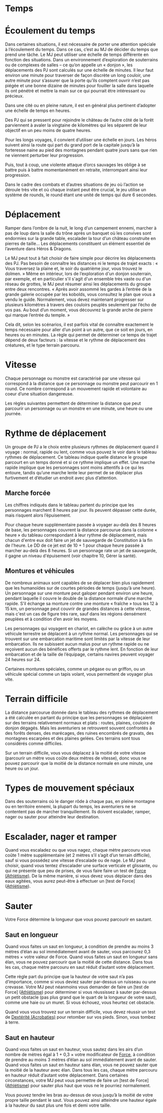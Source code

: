 
[][Items]

# Temps

[][Generic]

# Écoulement du temps

Dans certaines situations, il est nécessaire de porter une attention spéciale à l’écoulement du temps. Dans ce cas, c’est au MJ de décider du temps que prend une tâche. Le MJ peut utiliser une échelle de temps différente en fonction des situations. Dans un environnement d’exploration de souterrains ou de complexes de salles – ce qu’on appelle un « donjon », les déplacements des PJ sont calculés sur une échelle de minutes. Il leur faut environ une minute pour traverser de façon discrète un long couloir, une autre minute pour s’assurer que la porte qu’ils comptent ouvrir n’est pas piégée et une bonne dizaine de minutes pour fouiller la salle dans laquelle ils ont pénétré et mettre la main sur ce qui pourrait être intéressant ou précieux.

Dans une cité ou en pleine nature, il est en général plus pertinent d’adopter une échelle de temps en heures.

Des PJ qui se pressent pour rejoindre le château de l’autre côté de la forêt parviennent à avaler la vingtaine de kilomètres qui les séparent de leur objectif en un peu moins de quatre heures.

Pour les longs voyages, il convient d’utiliser une échelle en jours. Les héros suivent ainsi la route qui part du grand port de la capitale jusqu’à la forteresse naine au pied des montagnes pendant quatre jours sans que rien ne viennent perturber leur progression.

Puis, tout à coup, une violente attaque d’orcs sauvages les oblige à se battre puis à battre momentanément en retraite, interrompant ainsi leur progression.

Dans le cadre des combats et d’autres situations de jeu où l’action se déroule très vite et où chaque instant peut être crucial, le jeu utilise un système de rounds, le round étant une unité de temps qui dure 6 secondes.

[][Generic]

# Déplacement

Ramper dans l’ombre de la nuit, le long d’un campement ennemi, marcher à pas de loup dans la salle du trône après un banquet où les convives sont endormies sur la grande table, escalader la tour d’un château construite en pierres de taille… Les déplacements constituent un élément essentiel de l’aventure dans Héros & Dragons.

Le MJ peut tout à fait choisir de faire simple pour décrire les déplacements des PJ. Pas besoin de connaître les distances ni le temps de trajet exacts : « Vous traversez la plaine et, le soir du quatrième jour, vous trouvez le dolmen. » Même en intérieur, lors de l’exploration d'un donjon souterrain, par exemple, et en particulier s'il s'agit d'un ensemble très vaste ou d'un réseau de grottes, le MJ peut résumer ainsi les déplacements du groupe entre deux rencontres. « Après avoir assommé les gardes à l’entrée de la grande galerie occupée par les kobolds, vous consultez le plan que vous a vendu le guide. Normalement, vous devez maintenant progresser sur plusieurs kilomètres à travers des couloirs peuplés seulement par l’écho de vos pas. Au bout d’un moment, vous découvrez la grande arche de pierre qui marque l’entrée du temple. »

Cela dit, selon les scénarios, il est parfois vital de connaître exactement le temps nécessaire pour aller d’un point à un autre, que ce soit en jours, en heures ou en minutes. La règle qui permet de déterminer ce temps de trajet dépend de deux facteurs : la vitesse et le rythme de déplacement des créatures, et le type terrain parcouru.

[][Generic]

# Vitesse

Chaque personnage ou monstre est caractérisé par une vitesse qui correspond à la distance que ce personnage ou monstre peut parcourir en 1 round. Ce nombre correspond à un mouvement rapide et volontaire au coeur d’une situation dangereuse.

Les règles suivantes permettent de déterminer la distance que peut parcourir un personnage ou un monstre en une minute, une heure ou une journée.

[][Generic]

# Rythme de déplacement

Un groupe de PJ a le choix entre plusieurs rythmes de déplacement quand il voyage : normal, rapide ou lent, comme vous pouvez le voir dans le tableau rythmes de déplacement. Ce tableau indique quelle distance le groupe parcourt en un temps donné et si ce rythme implique un effet. Une marche rapide implique que les personnages sont moins attentifs à ce qui les entoure, tandis qu’une marche lente leur permet de se déplacer plus furtivement et d’étudier un endroit avec plus d’attention.

[][Generic]

## Marche forcée

Les chiffres indiqués dans le tableau partent du principe que les personnages marchent 8 heures par jour. Ils peuvent dépasser cette durée, mais risquent alors l’épuisement.

Pour chaque heure supplémentaire passée à voyager au-delà des 8 heures de base, les personnages couvrent la distance parcourue dans la colonne « heure » du tableau correspondant à leur rythme de déplacement, mais chacun d'entre eux doit faire un jet de sauvegarde de Constitution à la fin de l'heure. Le DD de ce jet est de 10 + 1 pour chaque heure passée à marcher au-delà des 8 heures. Si un personnage rate un jet de sauvegarde, il gagne un niveau d'épuisement (voir chapitre 10, Gérer la santé).

[][Generic]

## Montures et véhicules

De nombreux animaux sont capables de se déplacer bien plus rapidement que les humanoïdes sur de courtes périodes de temps (jusqu’à une heure). Un personnage sur une monture peut galoper pendant environ une heure, pendant laquelle il couvre le double de la distance normale d’une marche rapide. S’il échange sa monture contre une monture « fraîche » tous les 12 à 15 km, un personnage peut couvrir de grandes distances à cette vitesse, mais c'est un cas de figure très rare, sauf dans les régions densément peuplées et à condition d’en avoir les moyens.

Les personnages qui voyagent en chariot, en calèche ou grâce à un autre véhicule terrestre se déplacent à un rythme normal. Les personnages qui se trouvent sur une embarcation maritime sont limités par la vitesse de leur embarcation. Ils ne subissent aucun malus pour un rythme rapide ou ne reçoivent aucun des bénéfices offerts par le rythme lent. En fonction de leur embarcation et de la taille de l’équipage, certains navires peuvent voyager 24 heures sur 24.

Certaines montures spéciales, comme un pégase ou un griffon, ou un véhicule spécial comme un tapis volant, vous permettent de voyager plus vite.

[][Generic]

# Terrain difficile

La distance parcourue donnée dans le tableau des rythmes de déplacement a été calculée en partant du principe que les personnages se déplaçaient sur des terrains relativement normaux et plats : routes, plaines, couloirs de donjon dégagés. Mais les aventuriers se retrouvent souvent confrontés à des forêts denses, des marécages, des ruines encombrés de gravats, des montagnes escarpées et des plaines gelées. Ces terrains sont tous considérés comme difficiles.

Sur un terrain difficile, vous vous déplacez à la moitié de votre vitesse (parcourir un mètre vous coûte deux mètres de vitesse), donc vous ne pouvez parcourir que la moitié de la distance normale en une minute, une heure ou un jour.

[][Generic]

# Types de mouvement spéciaux

Dans des souterrains où le danger rôde à chaque pas, en pleine montagne ou en territoire ennemi, la plupart du temps, les aventuriers ne se contentent pas de marcher tranquillement. Ils doivent escalader, ramper, nager ou sauter pour atteindre leur destination.

[][Generic]

# Escalader, nager et ramper

Quand vous escaladez ou que vous nagez, chaque mètre parcouru vous coûte 1 mètre supplémentaire (et 2 mètres s’il s’agit d’un terrain difficile), sauf si vous possédez une vitesse d’escalade ou de nage. Le MJ peut choisir, quand vous tentez d’escalader une surface verticale et glissante, ou qui ne présente que peu de prises, de vous faire faire un test de [Force (Athlétisme)]. De la même manière, si vous devez vous déplacer dans des eaux agitées, vous aurez peut-être à effectuer un [test de Force] ([Athlétisme]).

[][Generic]

# Sauter

Votre Force détermine la longueur que vous pouvez parcourir en sautant.

[][Generic]

## Saut en longueur

Quand vous faites un saut en longueur, à condition de prendre au moins 3 mètres d’élan au sol immédiatement avant de sauter, vous parcourez 0,3 mètres × votre valeur de Force. Quand vous faites un saut en longueur sans élan, vous ne pouvez parcourir que la moitié de cette distance. Dans tous les cas, chaque mètre parcouru en saut réduit d’autant votre déplacement.

Cette règle part du principe que la hauteur de votre saut n’a pas d’importance, comme si vous deviez sauter par-dessus un ruisseau ou une crevasse. Votre MJ peut néanmoins vous demander de faire un [test de Force] ([Athlétisme]) pour déterminer si vous réussissez à sauter par-dessus un petit obstacle (pas plus grand que le quart de la longueur de votre saut), comme une haie ou un muret. Si vous échouez, vous heurtez cet obstacle.

Quand vous vous trouvez sur un terrain difficile, vous devez réussir un test de [Dextérité (Acrobaties)] pour retomber sur vos pieds. Sinon, vous tombez à terre.

[][Generic]

## Saut en hauteur

Quand vous faites un saut en hauteur, vous sautez dans les airs d’un nombre de mètres égal à 1 + 0,3 × votre modificateur de [Force], à condition de prendre au moins 3 mètres d’élan au sol immédiatement avant de sauter. Quand vous faites un saut en hauteur sans élan, vous ne pouvez sauter que la moitié de la hauteur avec élan. Dans tous les cas, chaque mètre parcouru en hauteur réduit d’autant votre déplacement. Dans certaines circonstances, votre MJ peut vous permettre de faire un [test de Force] ([Athlétisme]) pour sauter plus haut que vous ne le pourriez normalement.

Vous pouvez tendre les bras au-dessus de vous jusqu’à la moitié de votre propre taille pendant le saut. Vous pouvez ainsi atteindre une hauteur égale à la hauteur du saut plus une fois et demi votre taille.

[Acrobaties]: abilities_dexterity_hd.md#acrobaties
[Athlétisme]: abilities_strength_hd.md#athlétisme
[Dextérité]: abilities_dexterity_hd.md#dextérité
[Force]: abilities_strength_hd.md#force

[Dextérité (Acrobaties)]: abilities_dexterity_hd.md#acrobaties
[Force (Athlétisme)]: abilities_strength_hd.md#athlétisme


[Items]: #
[Generic]: #

